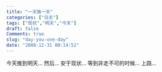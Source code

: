 ```yaml
---
title: "一天推一天"
categories: ["日志"]
tags: ["现状","明天","今天"]
draft: false
Comments: true
slug: "day-you-one-day"
date: "2008-12-31 00:14:52"
---
```


今天推到明天...
然后...
安于现状...
等到非走不可的时候...
上路...

